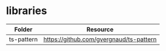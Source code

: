 # libraries

| Folder     | Resource                                  |
| ---------- | ----------------------------------------- |
| ts-pattern | <https://github.com/gvergnaud/ts-pattern> |
